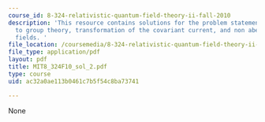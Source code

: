 ```yaml
---
course_id: 8-324-relativistic-quantum-field-theory-ii-fall-2010
description: 'This resource contains solutions for the problem statements related
  to group theory, transformation of the covariant current, and non abelian gauge
  fields. '
file_location: /coursemedia/8-324-relativistic-quantum-field-theory-ii-fall-2010/ac32a0ae113b0461c7b5f54c8ba73741_MIT8_324F10_sol_2.pdf
file_type: application/pdf
layout: pdf
title: MIT8_324F10_sol_2.pdf
type: course
uid: ac32a0ae113b0461c7b5f54c8ba73741

---
```

None